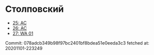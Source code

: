 # Столповский
- [25: AC](25.md)
- [26: AC](26.md)
- [27: WA 01](27.md)

Commit: 078adcb349b98f97bc2401bf8bdea51e0eeda3c3
 fetched at: 20201101-223249
